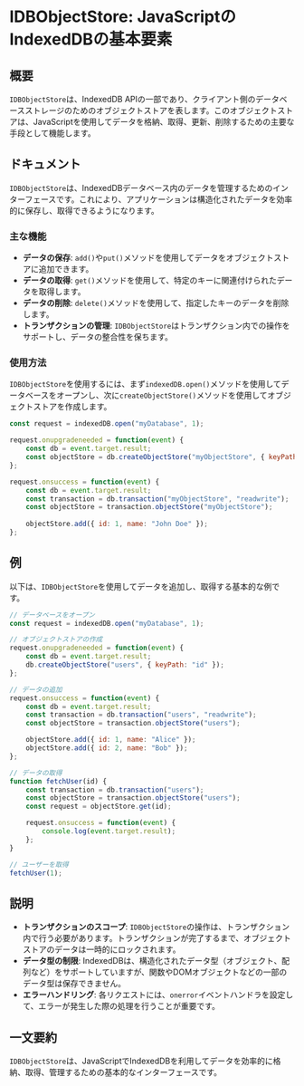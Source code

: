 <!--
Meta Description: # IDBObjectStore: JavaScriptのIndexedDBの基本要素 ## 概要 `IDBObjectStore`は、IndexedDB APIの一部であり、クライアント側のデータベースストレージのためのオブジェクトストアを表します。このオブジェクトストアは、JavaScriptを...
Meta Keywords: const, objectstore, event, transaction, idbobjectstore
-->

# IDBObjectStore: JavaScriptのIndexedDBの基本要素

## 概要
`IDBObjectStore`は、IndexedDB APIの一部であり、クライアント側のデータベースストレージのためのオブジェクトストアを表します。このオブジェクトストアは、JavaScriptを使用してデータを格納、取得、更新、削除するための主要な手段として機能します。

## ドキュメント
`IDBObjectStore`は、IndexedDBデータベース内のデータを管理するためのインターフェースです。これにより、アプリケーションは構造化されたデータを効率的に保存し、取得できるようになります。

### 主な機能
- **データの保存**: `add()`や`put()`メソッドを使用してデータをオブジェクトストアに追加できます。
- **データの取得**: `get()`メソッドを使用して、特定のキーに関連付けられたデータを取得します。
- **データの削除**: `delete()`メソッドを使用して、指定したキーのデータを削除します。
- **トランザクションの管理**: `IDBObjectStore`はトランザクション内での操作をサポートし、データの整合性を保ちます。

### 使用方法
`IDBObjectStore`を使用するには、まず`indexedDB.open()`メソッドを使用してデータベースをオープンし、次に`createObjectStore()`メソッドを使用してオブジェクトストアを作成します。

```javascript
const request = indexedDB.open("myDatabase", 1);

request.onupgradeneeded = function(event) {
    const db = event.target.result;
    const objectStore = db.createObjectStore("myObjectStore", { keyPath: "id" });
};

request.onsuccess = function(event) {
    const db = event.target.result;
    const transaction = db.transaction("myObjectStore", "readwrite");
    const objectStore = transaction.objectStore("myObjectStore");
    
    objectStore.add({ id: 1, name: "John Doe" });
};
```

## 例
以下は、`IDBObjectStore`を使用してデータを追加し、取得する基本的な例です。

```javascript
// データベースをオープン
const request = indexedDB.open("myDatabase", 1);

// オブジェクトストアの作成
request.onupgradeneeded = function(event) {
    const db = event.target.result;
    db.createObjectStore("users", { keyPath: "id" });
};

// データの追加
request.onsuccess = function(event) {
    const db = event.target.result;
    const transaction = db.transaction("users", "readwrite");
    const objectStore = transaction.objectStore("users");

    objectStore.add({ id: 1, name: "Alice" });
    objectStore.add({ id: 2, name: "Bob" });
};

// データの取得
function fetchUser(id) {
    const transaction = db.transaction("users");
    const objectStore = transaction.objectStore("users");
    const request = objectStore.get(id);

    request.onsuccess = function(event) {
        console.log(event.target.result);
    };
}

// ユーザーを取得
fetchUser(1);
```

## 説明
- **トランザクションのスコープ**: `IDBObjectStore`の操作は、トランザクション内で行う必要があります。トランザクションが完了するまで、オブジェクトストアのデータは一時的にロックされます。
- **データ型の制限**: IndexedDBは、構造化されたデータ型（オブジェクト、配列など）をサポートしていますが、関数やDOMオブジェクトなどの一部のデータ型は保存できません。
- **エラーハンドリング**: 各リクエストには、`onerror`イベントハンドラを設定して、エラーが発生した際の処理を行うことが重要です。

## 一文要約
`IDBObjectStore`は、JavaScriptでIndexedDBを利用してデータを効率的に格納、取得、管理するための基本的なインターフェースです。